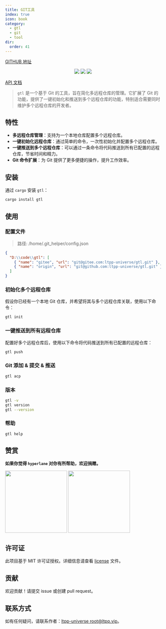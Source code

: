 ```yaml
---
title: GIT工具
index: true
icon: book
category:
  - gtl
  - git
  - tool
dir:
  order: 41
---
```


<Share colorful />

[GITHUB 地址](https://github.com/ltpp-universe/gtl)

<center>

[![](https://img.shields.io/crates/v/gtl.svg)](https://crates.io/crates/gtl)
[![](https://img.shields.io/crates/d/gtl.svg)](https://img.shields.io/crates/d/gtl.svg)
[![](https://img.shields.io/crates/l/gtl.svg)](./license)

</center>

[API 文档](https://docs.rs/gtl/latest/tcp_request/)

> `gtl` 是一个基于 Git 的工具，旨在简化多远程仓库的管理。它扩展了 Git 的功能，提供了一键初始化和推送到多个远程仓库的功能，特别适合需要同时维护多个远程仓库的开发者。

## 特性

- **多远程仓库管理**：支持为一个本地仓库配置多个远程仓库。
- **一键初始化远程仓库**：通过简单的命令，一次性初始化并配置多个远程仓库。
- **一键推送到多个远程仓库**：可以通过一条命令将代码推送到所有已配置的远程仓库，节省时间和精力。
- **Git 命令扩展**：为 Git 提供了更多便捷的操作，提升工作效率。

## 安装

通过 `cargo` 安装 `gtl`：

```bash
cargo install gtl
```

## 使用

### 配置文件

> 路径: /home/.git_helper/config.json

```json
{
  "D:\\code\\gtl": [
    { "name": "gitee", "url": "git@gitee.com:ltpp-universe/gtl.git" },
    { "name": "origin", "url": "git@github.com:ltpp-universe/gtl.git" }
  ]
}
```

### 初始化多个远程仓库

假设你已经有一个本地 Git 仓库，并希望将其与多个远程仓库关联，使用以下命令：

```bash
gtl init
```

### 一键推送到所有远程仓库

配置好多个远程仓库后，使用以下命令将代码推送到所有已配置的远程仓库：

```bash
gtl push
```

### Git 添加 & 提交 & 推送

```bash
gtl acp
```

### 版本

```bash
gtl -v
gtl version
gtl --version
```

### 帮助

```bash
gtl help
```

## 赞赏

**如果你觉得 `hyperlane` 对你有所帮助，欢迎捐赠。**

<img src="https://docs.ltpp.vip/img/wechat-pay.png" width="200">  
<img src="https://docs.ltpp.vip/img/alipay-pay.jpg" width="200">

## 许可证

此项目基于 MIT 许可证授权。详细信息请查看 [license](license) 文件。

## 贡献

欢迎贡献！请提交 issue 或创建 pull request。

## 联系方式

如有任何疑问，请联系作者：[ltpp-universe <root@ltpp.vip>](mailto:root@ltpp.vip)。

<Bottom />
